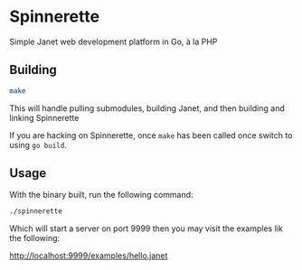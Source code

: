# Spinnerette

Simple Janet web development platform in Go, à la PHP

## Building

```sh
make
```

This will handle pulling submodules, building Janet, and then building and
linking Spinnerette

If you are hacking on Spinnerette, once `make` has been called once switch to
using `go build`.

## Usage

With the binary built, run the following command:

```sh
./spinnerette
```

Which will start a server on port 9999 then you may visit the examples lik the
following:

[http://localhost:9999/examples/hello.janet](http://localhost:9999/examples/hello.janet)
